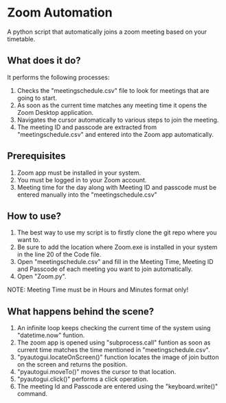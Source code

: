 # Zoom Automation
A python script that automatically joins a zoom meeting based on your timetable.

## What does it do?
It performs the following processes:
1. Checks the "meetingschedule.csv" file to look for meetings that are going to start.
2. As soon as the current time matches any meeting time it opens the Zoom Desktop application.
3. Navigates the cursor automatically to various steps to join the meeting.
4. The meeting ID and passcode are extracted from "meetingschedule.csv" and entered into the Zoom app automatically.

## Prerequisites
1. Zoom app must be installed in your system.
2. You must be logged in to your Zoom account.
3. Meeting time for the day along with Meeting ID and passcode must be entered manually into the "meetingschedule.csv"

## How to use?
1. The best way to use my script is to firstly clone the git repo where you want to.
2. Be sure to add the location where Zoom.exe is installed in your system in the line 20 of the Code file.
2. Open "meetingschedule.csv" and fill in the Meeting Time, Meeting ID and Passcode of each meeting you want to join automatically.
3. Open "Zoom.py".

NOTE: Meeting Time must be in Hours and Minutes format only!

## What happens behind the scene?
1. An infinite loop keeps checking the current time of the system using "datetime.now" funtion.
2. The zoom app is opened using "subprocess.call" funtion as soon as current time matches the time mentioned in "meetingschedule.csv".
3. "pyautogui.locateOnScreen()" function locates the image of join button on the screen and returns the position.
4. "pyautogui.moveTo()" moves the cursor to that location.
5. "pyautogui.click()" performs a click operation.
6. The meeting Id and Passcode are entered using the "keyboard.write()" command.
